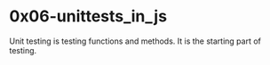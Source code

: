 # 0x06-unittests_in_js
Unit testing is testing functions and methods. It is the starting part of testing.
